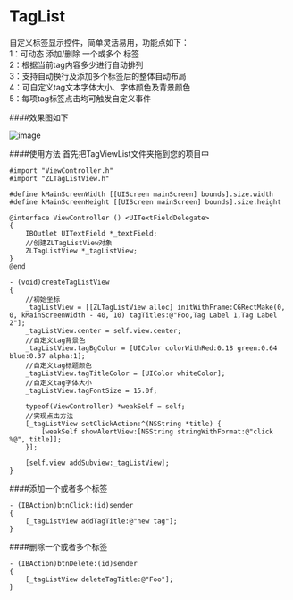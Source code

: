 # TagList
自定义标签显示控件，简单灵活易用，功能点如下：</br>
1：可动态 添加/删除 一个或多个 标签</br>
2：根据当前tag内容多少进行自动排列</br>
3：支持自动换行及添加多个标签后的整体自动布局</br>
4：可自定义tag文本字体大小、字体颜色及背景颜色</br>
5：每项tag标签点击均可触发自定义事件</br>

####效果图如下

![image](https://github.com/longitachi/TagList/blob/master/效果图/TagList.gif)

####使用方法
首先把TagViewList文件夹拖到您的项目中
```objc
#import "ViewController.h"
#import "ZLTagListView.h"

#define kMainScreenWidth [[UIScreen mainScreen] bounds].size.width
#define kMainScreenHeight [[UIScreen mainScreen] bounds].size.height

@interface ViewController () <UITextFieldDelegate>
{
    IBOutlet UITextField *_textField;
    //创建ZLTagListView对象
    ZLTagListView *_tagListView;
}
@end

- (void)createTagListView
{
    //初始坐标
    _tagListView = [[ZLTagListView alloc] initWithFrame:CGRectMake(0, 0, kMainScreenWidth - 40, 10) tagTitles:@"Foo,Tag Label 1,Tag Label 2"];
    _tagListView.center = self.view.center;
    //自定义tag背景色
    _tagListView.tagBgColor = [UIColor colorWithRed:0.18 green:0.64 blue:0.37 alpha:1];
    //自定义tag标题颜色
    _tagListView.tagTitleColor = [UIColor whiteColor];
    //自定义tag字体大小
    _tagListView.tagFontSize = 15.0f;
    
    typeof(ViewController) *weakSelf = self;
    //实现点击方法
    [_tagListView setClickAction:^(NSString *title) {
        [weakSelf showAlertView:[NSString stringWithFormat:@"click %@", title]];
    }];
    
    [self.view addSubview:_tagListView];
}

```

####添加一个或者多个标签
```objc
- (IBAction)btnClick:(id)sender
{
    [_tagListView addTagTitle:@"new tag"];
}
```

####删除一个或者多个标签
```objc
- (IBAction)btnDelete:(id)sender
{
    [_tagListView deleteTagTitle:@"Foo"];
}
```
